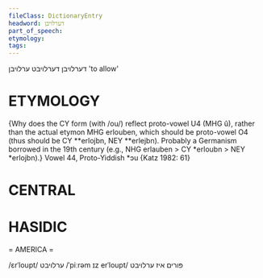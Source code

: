 ```yaml
---
fileClass: DictionaryEntry
headword: דערלויבן
part_of_speech: 
etymology: 
tags: 
---
```

דערלויבן
דערלויבט
ערלויבן
'to allow'

ETYMOLOGY
===========
{Why does the CY form (with /ou/) reflect proto-vowel U4 (MHG û), rather than the actual etymon MHG erlouben, which should be proto-vowel O4 (thus should be CY **erlojbn, NEY **erlejbn). Probably a Germanism borrowed in the 19th century (e.g., NHG erlauben > CY *erloubn > NEY *erlojbn).}
Vowel 44, Proto-Yiddish *ɔu
{Katz 1982: 61}

CENTRAL
========

HASIDIC
=======
= AMERICA = 

/ɛrˈloupt/ ערלויבט
/ˈpiːrəm ɪz erˈloupt/ פּורים איז ערלויבט